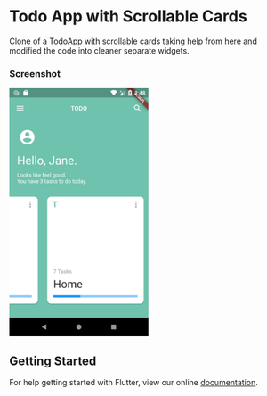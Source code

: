 # Todo App with Scrollable Cards

Clone of a TodoApp with scrollable cards taking help from [here](https://medium.com/@dev.n/flutter-challenge-todo-app-concept-bd36107aa291) and modified the code into cleaner separate widgets. 

### Screenshot
<img src="https://github.com/PoojaB26/FlutterUIChallenges/blob/master/todo_app_scrollable_cards/sc.png" width="250">

## Getting Started

For help getting started with Flutter, view our online
[documentation](https://flutter.io/).
